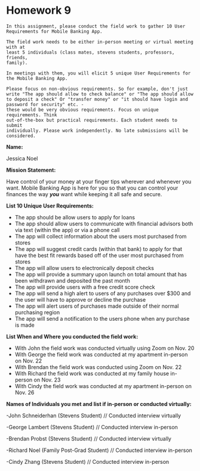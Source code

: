 # Homework 9

```
In this assignment, please conduct the field work to gather 10 User Requirements for Mobile Banking App.

The field work needs to be either in-person meeting or virtual meeting with at 
least 5 individuals (class mates, stevens students, professors, friends, 
family).

In meetings with them, you will elicit 5 unique User Requirements for the Mobile Banking App.

Please focus on non-obvious requirements. So for example, don't just write "The app should allow to check balance" or "The app should allow to deposit a check" Or "transfer money" or "it should have login and password for security" etc. - 
these would be very obvious requirements. Focus on unique requirements. Think 
out-of-the-box but practical requirements. Each student needs to submit 
individually. Please work independently. No late submissions will be considered.
```

**********Name:**********

Jessica Noel

**Mission Statement:**

Have control of your money at your finger tips wherever and whenever you want. Mobile Banking App is here for you so that you can control your finances the way ***you*** want while keeping it all safe and secure.

**List 10 Unique User Requirements:**

- The app should be allow users to apply for loans
- The app should allow users to communicate with financial advisors both via text (within the app) or via a phone call
- The app will collect information about the users most purchased from stores
- The app will suggest credit cards (within that bank) to apply for that have the best fit rewards based off of the user most purchased from stores
- The app will allow users to electronically deposit checks
- The app will provide a summary upon launch on total amount that has been withdrawn and deposited the past month
- The app will provide users with a free credit score check
- The app will send a high alert to users of any purchases over $300 and the user will have to approve or decline the purchase
- The app will alert users of purchases made outside of their normal purchasing region
- The app will send a notification to the users phone when any purchase is made

**List When and Where you conducted the field work:**

- With John the field work was conducted virtually using Zoom on Nov. 20
- With George the field work was conducted at my apartment in-person on Nov. 22
- With Brendan the field work was conducted using Zoom on Nov. 22
- With Richard the field work was conducted at my family house in-person on Nov. 23
- With Cindy the field work was conducted at my apartment in-person on Nov. 26

**Names of Individuals you met and list if in-person or conducted virtually:**

-John Schneiderhan (Stevens Student) // Conducted interview virtually

-George Lambert (Stevens Student) // Conducted interview in-person

-Brendan Probst (Stevens Student) // Conducted interview virtually

-Richard Noel (Family Post-Grad Student) // Conducted interview in-person

-Cindy Zhang (Stevens Student) // Conducted interview in-person